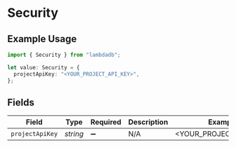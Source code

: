 # Security

## Example Usage

```typescript
import { Security } from "lambdadb";

let value: Security = {
  projectApiKey: "<YOUR_PROJECT_API_KEY>",
};
```

## Fields

| Field                  | Type                   | Required               | Description            | Example                |
| ---------------------- | ---------------------- | ---------------------- | ---------------------- | ---------------------- |
| `projectApiKey`        | *string*               | :heavy_minus_sign:     | N/A                    | <YOUR_PROJECT_API_KEY> |